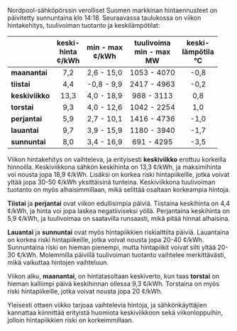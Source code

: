 Nordpool-sähköpörssin verolliset Suomen markkinan hintaennusteet on päivitetty sunnuntaina klo 14:18. Seuraavassa taulukossa on viikon hintakehitys, tuulivoiman tuotanto ja keskilämpötilat:

|        | keski-<br>hinta<br>¢/kWh | min - max<br>¢/kWh | tuulivoima<br>min - max<br>MW | keski-<br>lämpötila<br>°C |
|:-------------|:----------------:|:----------------:|:-------------:|:-------------:|
| **maanantai** | 7,2 | 2,6 - 15,0 | 1053 - 4070 | -0,8 |
| **tiistai** | 4,4 | -0,8 - 9,9 | 2417 - 4963 | -0,2 |
| **keskiviikko** | 13,3 | 4,0 - 18,9 | 988 - 3113 | 0,8 |
| **torstai** | 9,3 | 4,0 - 12,6 | 1042 - 2254 | 1,0 |
| **perjantai** | 5,9 | 2,7 - 10,1 | 1416 - 4736 | -1,0 |
| **lauantai** | 9,7 | 3,9 - 15,9 | 1180 - 3940 | -1,7 |
| **sunnuntai** | 8,0 | 3,4 - 16,9 | 691 - 4295 | -3,5 |

Viikon hintakehitys on vaihteleva, ja erityisesti **keskiviikko** erottuu korkeilla hinnoilla. Keskiviikkona sähkön keskihinta on 13,3 ¢/kWh, ja maksimihinta voi nousta jopa 18,9 ¢/kWh. Lisäksi on korkea riski hintapiikeille, jotka voivat yltää jopa 30-50 ¢/kWh yksittäisinä tunteina. Keskiviikkona tuulivoiman tuotanto on myös alhaisimmillaan, mikä selittää osaltaan korkeampia hintoja.

**Tiistai** ja **perjantai** ovat viikon edullisimpia päiviä. Tiistaina keskihinta on 4,4 ¢/kWh, ja hinta voi jopa laskea negatiiviseksi yöllä. Perjantaina keskihinta on 5,9 ¢/kWh, ja tuulivoimaa on saatavilla runsaasti, mikä pitää hinnat alhaisina.

**Lauantai** ja **sunnuntai** ovat myös hintapiikkien riskialttiita päiviä. Lauantaina on korkea riski hintapiikeille, jotka voivat nousta jopa 20-40 ¢/kWh. Sunnuntaina riski on hieman pienempi, mutta hintapiikit voivat silti yltää 20-30 ¢/kWh. Molemmilla päivillä tuulivoiman tuotanto vaihtelee merkittävästi, mikä vaikuttaa hintojen vaihteluun.

Viikon alku, **maanantai**, on hintatasoltaan keskiverto, kun taas **torstai** on hieman kalliimpi päivä keskihinnan ollessa 9,3 ¢/kWh. Torstaina on myös riski hintapiikeille, jotka voivat nousta jopa 20 ¢/kWh.

Yleisesti ottaen viikko tarjoaa vaihtelevia hintoja, ja sähkönkäyttäjien kannattaa kiinnittää erityistä huomiota keskiviikkoon sekä viikonloppuihin, jolloin hintapiikkien riski on korkeimmillaan.